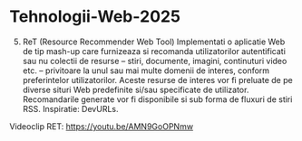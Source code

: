 # Tehnologii-Web-2025
5. ReT (Resource Recommender Web Tool)
Implementati o aplicatie Web de tip mash-up care furnizeaza si recomanda utilizatorilor autentificati sau nu colectii de resurse – stiri, documente, imagini, continuturi video etc. – privitoare la unul sau mai multe domenii de interes, conform preferintelor utilizatorilor. Aceste resurse de interes vor fi preluate de pe diverse situri Web predefinite si/sau specificate de utilizator. Recomandarile generate vor fi disponibile si sub forma de fluxuri de stiri RSS. Inspiratie: DevURLs.


Videoclip RET:
https://youtu.be/AMN9GoOPNmw